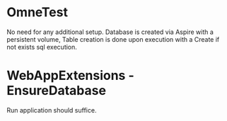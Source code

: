 # OmneTest


No need for any additional setup. Database is created via Aspire with a persistent volume, Table creation is done upon execution with a Create if not exists sql execution. 

# WebAppExtensions - EnsureDatabase

Run application should suffice.
